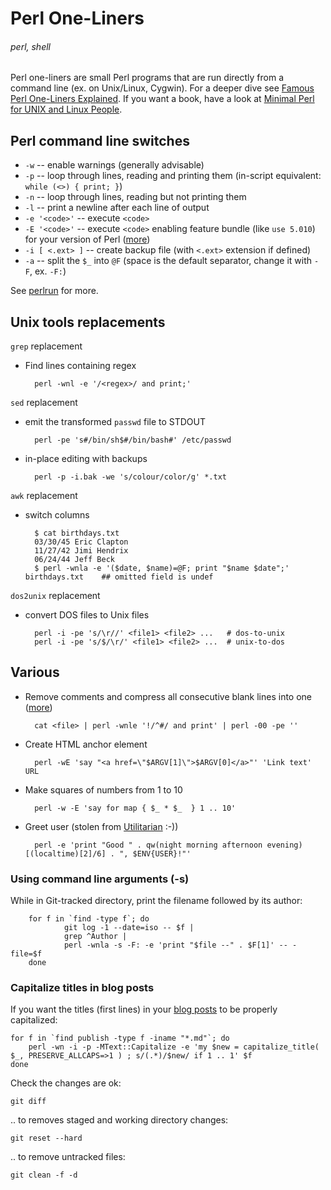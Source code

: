 # Perl One-Liners
###### perl, shell

Perl one-liners are small Perl programs that are run directly from a command line (ex. on Unix/Linux, Cygwin). For a deeper dive see [Famous Perl One-Liners Explained](http://www.catonmat.net/blog/perl-one-liners-explained-part-one/). If you want a book, have a look at [Minimal Perl for UNIX and Linux People](http://www.amazon.com/Minimal-Perl-UNIX-Linux-People/dp/1932394508/ref=sr_1_1?ie=UTF8&qid=1358096838&sr=8-1&keywords=minimal+perl+for+unix).


## Perl command line switches 

* `-w` -- enable warnings (generally advisable)
* `-p` -- loop through lines, reading and printing them (in-script equivalent: `while (<>) { print; }`)
* `-n` -- loop through lines, reading but not printing them
* `-l` -- print a newline after each line of output
* `-e '<code>'` -- execute `<code>`
* `-E '<code>'` -- execute `<code>` enabling feature bundle (like `use 5.010`) for your version of Perl ([more](http://perldoc.perl.org/feature.html#IMPLICIT-LOADING))
* `-i [ <.ext> ]` -- create backup file (with `<.ext>` extension if defined)
* `-a` -- split the `$_` into `@F` (space is the default separator, change it with `-F`, ex. `-F:`)

See [perlrun](http://perldoc.perl.org/perlrun.html) for more.

## Unix tools replacements

`grep` replacement

* Find lines containing regex

        perl -wnl -e '/<regex>/ and print;'

`sed` replacement

* emit the transformed `passwd` file to STDOUT

        perl -pe 's#/bin/sh$#/bin/bash#' /etc/passwd
* in-place editing with backups

        perl -p -i.bak -we 's/colour/color/g' *.txt

`awk` replacement

* switch columns

        $ cat birthdays.txt
        03/30/45 Eric Clapton
        11/27/42 Jimi Hendrix
        06/24/44 Jeff Beck
        $ perl -wnla -e '($date, $name)=@F; print "$name $date";' birthdays.txt    ## omitted field is undef

`dos2unix` replacement

* convert DOS files to Unix files

        perl -i -pe 's/\r//' <file1> <file2> ...   # dos-to-unix
        perl -i -pe 's/$/\r/' <file1> <file2> ...  # unix-to-dos

## Various

* Remove comments and compress all consecutive blank lines into one ([more](http://www.catonmat.net/blog/perl-one-liners-explained-part-one/))

        cat <file> | perl -wnle '!/^#/ and print' | perl -00 -pe ''

* Create HTML anchor element

        perl -wE 'say "<a href=\"$ARGV[1]\">$ARGV[0]</a>"' 'Link text' URL

* Make squares of numbers from 1 to 10

        perl -w -E 'say for map { $_ * $_  } 1 .. 10'

* Greet user (stolen from [Utilitarian](http://perlmonks.org/?node_id=681898) :-))

        perl -e 'print "Good " . qw(night morning afternoon evening)[(localtime)[2]/6] . ", $ENV{USER}!"'

### Using command line arguments (-s)

While in Git-tracked directory, print the filename followed by its author:

        for f in `find -type f`; do 
                git log -1 --date=iso -- $f |
                grep ^Author |
                perl -wnla -s -F: -e 'print "$file --" . $F[1]' -- -file=$f
        done

### Capitalize titles in blog posts

If you want the titles (first lines) in your [blog posts](https://github.com/jreisinger/blog/tree/master/publish) to be properly capitalized:

    for f in `find publish -type f -iname "*.md"`; do
        perl -wn -i -p -MText::Capitalize -e 'my $new = capitalize_title( $_, PRESERVE_ALLCAPS=>1 ) ; s/(.*)/$new/ if 1 .. 1' $f
    done

Check the changes are ok:

    git diff
    
.. to removes staged and working directory changes:

    git reset --hard

.. to remove untracked files:

    git clean -f -d
